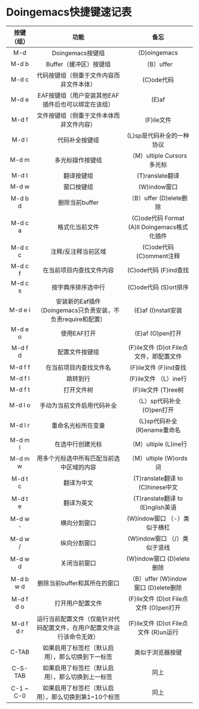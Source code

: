 # Doingemacs快捷键速记表

| 按键（组） |                                  功能                                  |                     备忘                     |
| :--------: | :--------------------------------------------------------------------: | :------------------------------------------: |
|    M-d     |                            Doingemacs按键组                            |                 (D)oingemacs                 |
|   M-d b    |                         Buffer（缓冲区）按键组                         |                  （B）uffer                  |
|   M-d c    |                代码按键组（侧重于文件内容而非文件本体）                |                  (C)ode代码                  |
|   M-d e    |           EAF按键组（用户安装其他EAF插件后也可以绑定在该组）           |                    (E)af                     |
|   M-d f    |                文件按键组（侧重于文件本体而非文件内容）                |                  (F)ile文件                  |
|   M-d l    |                             代码补全按键组                             |          (L)sp是代码补全的一种协议           |
|   M-d m    |                            多光标操作按键组                            |          （M）ultiple Cursors多光标          |
|   M-d t    |                               翻译按键组                               |               (T)ranslate翻译                |
|   M-d w    |                               窗口按键组                               |                 (W)indow窗口                 |
|  M-d b d   |                             删除当前buffer                             |           （B）uffer (D)elete删除            |
|  M-d c a   |                             格式化当前文件                             | (C)ode代码 Format (A)ll Doingemacs格式化插件 |
|  M-d c c   |                          注释/反注释当前区域                           |           (C)ode代码 (C)omment注释           |
|  M-d c f   |                        在当前项目内查找文件内容                        |            (C)ode代码 (F)ind查找             |
|  M-d c s   |                           按字典序排序选中行                           |            (C)ode代码 (S)ort排序             |
|  M-d e i   |      安装新的Eaf插件（Doingemacs只负责安装，不负责require和配置）      |             (E)af (I)nstall安装              |
|  M-d e o   |                              使用EAF打开                               |               (E)af (O)pen打开               |
|  M-d f d   |                             配置文件按键组                             |   (F)ile文件 (D)ot File点文件，即配置文件    |
|  M-d f f   |                         在当前项目内查找文件名                         |            (F)ile文件 (F)ind查找             |
|  M-d f l   |                                跳转到行                                |            (F)ile文件 （L）ine行             |
|  M-d f t   |                               打开文件树                               |             (F)ile文件 (T)ree树              |
|  M-d l o   |                       手动为当前文件启用代码补全                       |          （L）sp代码补全 (O)pen打开          |
|  M-d l r   |                           重命名光标所在变量                           |         (L)sp代码补全 (R)ename重命名         |
|  M-d m l   |                            在选中行创建光标                            |            （M）ultiple (L)ine行             |
|  M-d m w   |                用多个光标选中所有匹配当前选中区域的内容                |            （M）ultiple (W)ords词            |
|  M-d t c   |                               翻译为中文                               |       (T)ranslate翻译 to (C)hinese中文       |
|  M-d t e   |                               翻译为英文                               |       (T)ranslate翻译 to (E)nglish英语       |
|  M-d w -   |                              横向分割窗口                              |         (W)indow窗口 （-）类似于横杠         |
|  M-d w /   |                              纵向分割窗口                              |         (W)indow窗口 （/）类似于竖线         |
|  M-d w d   |                              关闭当前窗口                              |          (W)indow窗口 (D)elete删除           |
| M-d b w d  |                      删除当前buffer和其所在的窗口                      |     （B）uffer (W)indow窗口 (D)elete删除     |
| M-d f d o  |                            打开用户配置文件                            |    (F)ile文件 (D)ot File点文件 (O)pen打开    |
| M-d f d r  | 运行当前配置文件（仅能针对代码配置文件，在用户配置文件运行该命令无效） |    (F)ile文件 (D)ot File点文件 (R)un运行     |
|   C-TAB    |            如果启用了标签栏（默认启用），那么切换到下一标签            |               类似于浏览器按键               |
|  C-S-TAB   |            如果启用了标签栏（默认启用），那么切换到上一标签            |                     同上                     |
| C-1 ~ C-0  |          如果启用了标签栏（默认启用），那么切换到第1~10个标签          |                     同上                     |
